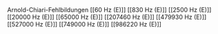 Arnold-Chiari-Fehlbildungen
[[60 Hz (E)]]
[[830 Hz (E)]]
[[2500 Hz (E)]]
[[20000 Hz (E)]]
[[65000 Hz (E)]]
[[207460 Hz (E)]]
[[479930 Hz (E)]]
[[527000 Hz (E)]]
[[749000 Hz (E)]]
[[986220 Hz (E)]]